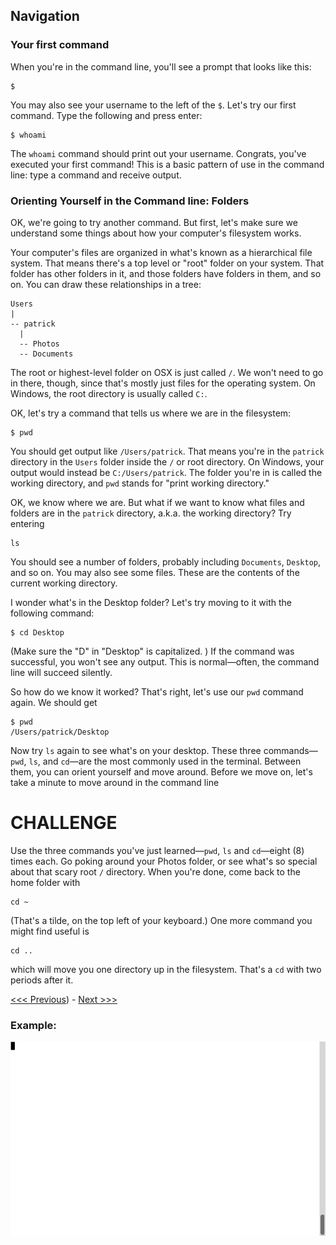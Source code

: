## Navigation

### Your first command

When you're in the command line, you'll see a prompt that looks like this:

```
$
```

You may also see your username to the left of the `$`. Let's try our first command. Type the following and press enter:

```
$ whoami
```

The `whoami` command should print out your username. Congrats, you've executed your first command! This is a basic pattern of use in the command line: type a command and receive output.

### Orienting Yourself in the Command line: Folders

OK, we're going to try another command. But first, let's make sure we understand some things about how your computer's filesystem works.

Your computer's files are organized in what's known as a hierarchical file system. That means there's a top level or "root" folder on your system. That folder has other folders in it, and those folders have folders in them, and so on. You can draw these relationships in a tree:

```
Users
|
-- patrick
  |
  -- Photos
  -- Documents
```

The root or highest-level folder on OSX is just called `/`. We won't need to go in there, though, since that's mostly just files for the operating system. On Windows, the root directory is usually called `C:`.

OK, let's try a command that tells us where we are in the filesystem:

```
$ pwd
```

You should get output like `/Users/patrick`. That means you're in the `patrick` directory in the `Users` folder inside the `/` or root directory. On Windows, your output would instead be `C:/Users/patrick`. The folder you're in is called the working directory, and `pwd` stands for "print working directory."

OK, we know where we are. But what if we want to know what files and folders are in the `patrick` directory, a.k.a. the working directory? Try entering

```
ls
```

You should see a number of folders, probably including `Documents`, `Desktop`, and so on. You may also see some files. These are the contents of the current working directory. 

I wonder what's in the Desktop folder? Let's try moving to it with the following command:

```
$ cd Desktop
```

(Make sure the "D" in "Desktop" is capitalized. ) If the command was successful, you won't see any output. This is normal—often, the command line will succeed silently. 

So how do we know it worked? That's right, let's use our `pwd` command again. We should get

```
$ pwd
/Users/patrick/Desktop
```

Now try `ls` again to see what's on your desktop. These three commands—`pwd`, `ls`, and `cd`—are the most commonly used in the terminal. Between them, you can orient yourself and move around. Before we move on, let's take a minute to move around in the command line

# CHALLENGE

Use the three commands you've just learned—`pwd`, `ls` and `cd`—eight (8) times each. Go poking around your Photos folder, or see what's so special about that scary root `/` directory. When you're done, come back to the home folder with 

```
cd ~
```

(That's a tilde, on the top left of your keyboard.) One more command you might find useful is 

```
cd ..
```

which will move you one directory up in the filesystem. That's a `cd` with two periods after it.

[<<< Previous](getting-to-the-command-line.md)) - [Next >>>](creating-files-and-folders.md)
  
### Example:  

![Navigating the command line](nav.gif)
